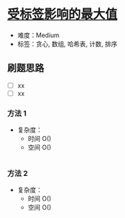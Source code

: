 # [受标签影响的最大值](https://leetcode-cn.com/problems/largest-values-from-labels/)

- 难度：Medium
- 标签：贪心, 数组, 哈希表, 计数, 排序

## 刷题思路

- [ ] xx
- [ ] xx

### 方法 1

- 复杂度：
    - 时间 O()
    - 空间 O()

``` js

```

### 方法 2

- 复杂度：
    - 时间 O()
    - 空间 O()

``` js

```
